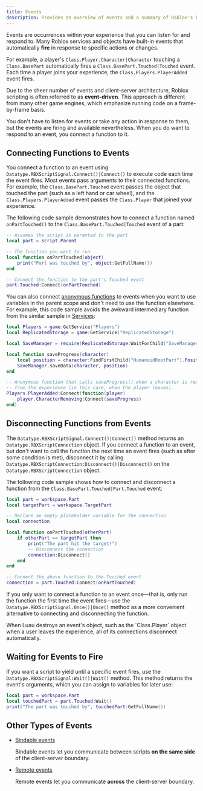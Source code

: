 ```yaml
---
title: Events
description: Provides an overview of events and a summary of Roblox's built-in events.
---
```


Events are occurrences within your experience that you can listen for and respond to. Many Roblox services and objects have built-in events that automatically **fire** in response to specific actions or changes.

For example, a player's `Class.Player.Character|Character` touching a `Class.BasePart` automatically fires a `Class.BasePart.Touched|Touched` event. Each time a player joins your experience, the `Class.Players.PlayerAdded` event fires.

Due to the sheer number of events and client-server architecture, Roblox scripting is often referred to as **event-driven**. This approach is different from many other game engines, which emphasize running code on a frame-by-frame basis.

You don't have to listen for events or take any action in response to them, but the events are firing and available nevertheless. When you do want to respond to an event, you connect a function to it.

## Connecting Functions to Events

You connect a function to an event using `Datatype.RBXScriptSignal.Connect()|Connect()` to execute code each time the event fires. Most events pass arguments to their connected functions. For example, the `Class.BasePart.Touched` event passes the object that touched the part (such as a left hand or car wheel), and the `Class.Players.PlayerAdded` event passes the `Class.Player` that joined your experience.

The following code sample demonstrates how to connect a function named `onPartTouched()` to the `Class.BasePart.Touched|Touched` event of a part:

```lua
-- Assumes the script is parented to the part
local part = script.Parent

-- The function you want to run
local function onPartTouched(object)
	print("Part was touched by", object:GetFullName())
end

-- Connect the function to the part's Touched event
part.Touched:Connect(onPartTouched)
```

You can also connect [anonymous functions](../../luau/functions.md#anonymous-functions) to events when you want to use variables in the parent scope and don't need to use the function elsewhere. For example, this code sample avoids the awkward intermediary function from the similar sample in [Services](services.md):

```lua
local Players = game:GetService("Players")
local ReplicatedStorage = game:GetService("ReplicatedStorage")

local SaveManager = require(ReplicatedStorage:WaitForChild("SaveManager"))

local function saveProgress(character)
	local position = character:FindFirstChild("HumanoidRootPart").Position
	SaveManager.saveData(character, position)
end

-- Anonymous function that calls saveProgress() when a character is removed
-- from the experience (in this case, when the player leaves).
Players.PlayerAdded:Connect(function(player)
	player.CharacterRemoving:Connect(saveProgress)
end)
```

## Disconnecting Functions from Events

The `Datatype.RBXScriptSignal.Connect()|Connect()` method returns an `Datatype.RBXScriptConnection` object. If you connect a function to an event, but don't want to call the function the next time an event fires (such as after some condition is met), disconnect it by calling `Datatype.RBXScriptConnection:Disconnect()|Disconnect()` on the `Datatype.RBXScriptConnection` object.

The following code sample shows how to connect and disconnect a function from the `Class.BasePart.Touched|Part.Touched` event:

```lua
local part = workspace.Part
local targetPart = workspace.TargetPart

-- Declare an empty placeholder variable for the connection
local connection

local function onPartTouched(otherPart)
	if otherPart == targetPart then
		print("The part hit the target!")
		-- Disconnect the connection
		connection:Disconnect()
	end
end

-- Connect the above function to the Touched event
connection = part.Touched:Connect(onPartTouched)
```

If you only want to connect a function to an event once—that is, only run the function the first time the event fires—use the `Datatype.RBXScriptSignal.Once()|Once()` method as a more convenient alternative to connecting and disconnecting the function.

<Alert severity="info">
When Luau destroys an event's object, such as the `Class.Player` object when a user leaves the experience, all of its connections disconnect automatically.
</Alert>

## Waiting for Events to Fire

If you want a script to yield until a specific event fires, use the `Datatype.RBXScriptSignal:Wait()|Wait()` method. This method returns the event's arguments, which you can assign to variables for later use:

```lua
local part = workspace.Part
local touchedPart = part.Touched:Wait()
print("The part was touched by", touchedPart:GetFullName())
```

## Other Types of Events

- [Bindable events](bindable.md)

  Bindable events let you communicate between scripts **on the same side** of the client-server boundary.

- [Remote events](remote.md)

  Remote events let you communicate **across** the client-server boundary.
